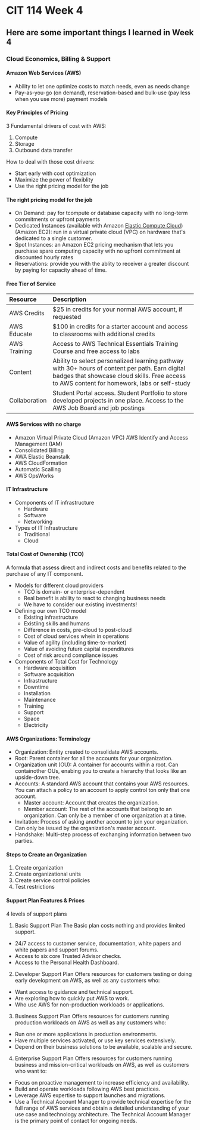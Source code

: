 # CIT 114 Week 4
## Here are some important things I learned in Week 4
### Cloud Economics, Billing & Support

#### Amazon Web Services (AWS)
- Ability to let one optimize costs to match needs, even as needs change
- Pay-as-you-go (on demand), reservation-based and bulk-use (pay less when you use more) payment models

#### Key Principles of Pricing
3 Fundamental drivers of cost with AWS:
1. Compute
2. Storage
3. Outbound data transfer

How to deal with those cost drivers:
- Start early with cost optimization
- Maximize the power of flexiblity
- Use the right pricing model for the job

#### The right pricing model for the job
- On Demand: pay for tcompute or database capacity with no long-term commitments or upfront payments
- Dedicated Instances (available with Amazon [Elastic Compute Cloud](https://aws.amazon.com/ec2/?ec2-whats-new.sort-by=item.additionalFields.postDateTime&ec2-whats-new.sort-order=desc)) (Amazon EC2): run in a virtual private cloud (VPC) on hardware that's dedicated to a single customer.
- Spot Instances: an Amazon EC2 pricing mechanism that lets you purchase spare computing capacity with no upfront commitment at discounted hourly rates
- Reservations: provide you with the ablity to receiver a greater discount by paying for capacity ahead of time.

#### Free Tier of Service
|Resource|Description|
|:---|:---|
|AWS Credits|$25 in credits for your normal AWS account, if requested|
|AWS Educate|$100 in credits for a starter account and access to classrooms with additional credits|
|AWS Training|Access to AWS Technical Essentials Training Course and free access to labs|
|Content|Ability to select personalized learning pathway with 30+ hours of content per path. Earn digital badges that showcase cloud skills. Free access to AWS content for homework, labs or self-study|
|Collaboration|Student Portal access. Student Portfolio to store developed projects in one place. Access to the AWS Job Board and job postings|

#### AWS Services with no charge
- Amazon Virtual Private Cloud (Amazon VPC) AWS Identify and Access Management (IAM)
- Consolidated Billing
- AWA Elastic Beanstalk
- AWS CloudFormation
- Automatic Scalling 
- AWS OpsWorks

#### IT Infrastructure
- Components of IT infrastructure
  - Hardware
  - Software
  - Networking
- Types of IT Infrastructure
  - Traditional
  - Cloud

#### Total Cost of Ownership (TCO)
A formula that assess direct and indirect costs and benefits related to the purchase of any IT component.
- Models for different cloud providers
  - TCO is domain- or enterprise-dependent
  - Real benefit is ability to react to changing business needs
  - We have to consider our existing investments!
- Defining our own TCO model
  - Existing infrastructure
  - Existiing skills and humans
  - Difference in costs, pre-cloud to post-cloud
  - Cost of cloud services whein in operations
  - Value of agility (including time-to-market)
  - Value of avoiding future capital expenditures
  - Cost of risk around compliance issues
- Components of Total Cost for Technology
  - Hardware acquisition
  - Software acquisition
  - Infrastructure
  - Downtime
  - Installation
  - Maintenance
  - Training
  - Support
  - Space
  - Electricity

#### AWS Organizations: Terminology
- Organization: Entity created to consolidate AWS accounts.
- Root: Parent container for all the accounts for your organization.
- Organization unit (OU): A container for accounts within a root. Can containother OUs, enabing you to create a hierarchy that looks like an upside-down tree.
- Accounts: A standard AWS account that contains your AWS resources. You can attach a policy to an account to apply control  ton only that one account.
  - Master account: Account that creates the organization.
  - Member account: The rest of the accounts that belong to an organization. Can only be a member of one organization at a time.
- Invitation: Process of asking another account to join your organization. Can only be issued by the organization's master account.
- Handshake: Multi-step process of exchanging information between two parties.

#### Steps to Create an Organization
1. Create organization
2. Create organizational units
3. Create service control policies
4. Test restrictions

#### Support Plan Features & Prices
4 levels of support plans
1. Basic Support Plan
The Basic plan costs nothing and provides limited support.
- 24/7 access to customer service, documentation, white papers and white papers and support forums.
- Access to six core Trusted Advisor checks.
- Access to the Personal Health Dashboard.
2. Developer Support Plan
Offers resources for customers testing or doing early development on AWS, as well as any customers who:
- Want access to guidance and technical support.
- Are exploring how to quickly put AWS to work.
- Who use AWS for non-production workloads or applications.
3. Business Support Plan
Offers resources for customers running production workloads on AWS as well as any customers who:
- Run one or more applications in production environments.
- Have multiple services activated, or use key services extensively.
- Depend on their business solutions to be available, scalable and secure.
4. Enterprise Support Plan
Offers resources for customers running business and mission-critical workloads on AWS, as well as customers who want to:
- Focus on proactive management to increase efficiency and availability.
- Build and operate workloads following AWS best practices.
- Leverage AWS expertise to support launches and migrations.
- Use a Technical Account Manager to provide technical expertise for the full range of AWS services and obtain a detailed understanding of your use case and technology architecture. The Technical Account Manager is the primary point of contact for ongoing needs.

